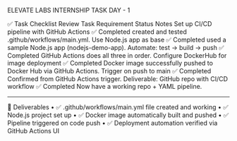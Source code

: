 ELEVATE LABS INTERNSHIP TASK DAY - 1

✅ Task Checklist Review
Task Requirement	Status	Notes
Set up CI/CD pipeline with GitHub Actions	✅ Completed	created and tested .github/workflows/main.yml.
Use Node.js app as base	✅ Completed	used a sample Node.js app (nodejs-demo-app).
Automate: test → build → push	✅ Completed	GitHub Actions does all three in order.
Configure DockerHub for image deployment	✅ Completed	Docker image successfully pushed to Docker Hub via GitHub Actions.
Trigger on push to main	✅ Completed	Confirmed from GitHub Actions trigger.
Deliverable: GitHub repo with CI/CD workflow	✅ Completed	Now have a working repo + YAML pipeline.
________________________________________
📂 Deliverables
•	✅ .github/workflows/main.yml file created and working
•	✅ Node.js project set up
•	✅ Docker image automatically built and pushed
•	✅ Pipeline triggered on code push
•	✅ Deployment automation verified via GitHub Actions UI
